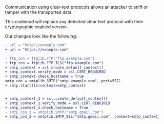 Communication using clear-text protocols allows an attacker to sniff or tamper with the transported data.

This codemod will replace any detected clear text protocol with their cryptographic enabled version.

Our changes look like the following:
```diff
- url = "http://example.com"
+ url = "https://example.com"

- ftp_con = ftplib.FTP("ftp.example.com")
+ ftp_con = ftplib.FTP_TLS("ftp.example.com")
+ smtp_context = ssl.create_default_context()
+ smtp_context.verify_mode = ssl.CERT_REQUIRED
+ smtp_context.check_hostname = True
smtp_con = smtplib.SMTP("smtp.example.com", port=587)
+ smtp.starttls(context=smtp_context)


+ smtp_context_1 = ssl.create_default_context()
+ smtp_context_1.verify_mode = ssl.CERT_REQUIRED
+ smtp_context_1.check_hostname = True
- smtp_con_2 = smtplib.SMTP("smtp.gmail.com")
+ smtp_con_2 = smtplib.SMTP_SSL("smtp.gmail.com", context=smtp_context_1)
```
